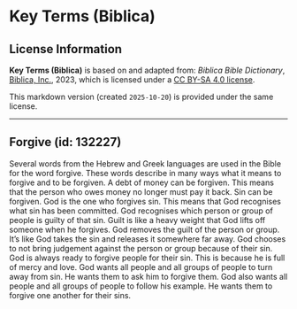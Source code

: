 # Key Terms (Biblica)

## License Information

**Key Terms (Biblica)** is based on and adapted from: _Biblica Bible Dictionary_, [Biblica, Inc.](https://www.biblica.com/), 2023, which is licensed under a [CC BY-SA 4.0 license](https://creativecommons.org/licenses/by-sa/4.0/legalcode.en).

This markdown version (created `2025-10-20`) is provided under the same license.



--------------------------------

## Forgive (id: 132227)

Several words from the Hebrew and Greek languages are used in the Bible for the word forgive. These words describe in many ways what it means to forgive and to be forgiven. A debt of money can be forgiven. This means that the person who owes money no longer must pay it back. Sin can be forgiven. God is the one who forgives sin. This means that God recognises what sin has been committed. God recognises which person or group of people is guilty of that sin. Guilt is like a heavy weight that God lifts off someone when he forgives. God removes the guilt of the person or group. It’s like God takes the sin and releases it somewhere far away. God chooses to not bring judgement against the person or group because of their sin. God is always ready to forgive people for their sin. This is because he is full of mercy and love. God wants all people and all groups of people to turn away from sin. He wants them to ask him to forgive them. God also wants all people and all groups of people to follow his example. He wants them to forgive one another for their sins.


